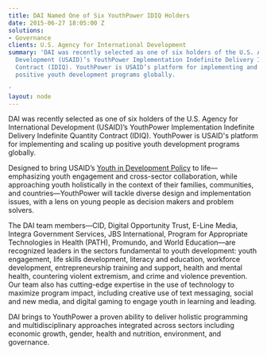 ```yaml
---
title: DAI Named One of Six YouthPower IDIQ Holders
date: 2015-06-27 18:05:00 Z
solutions:
- Governance
clients: U.S. Agency for International Development
summary: 'DAI was recently selected as one of six holders of the U.S. Agency for International
  Development (USAID)’s YouthPower Implementation Indefinite Delivery Indefinite Quantity
  Contract (IDIQ). YouthPower is USAID’s platform for implementing and scaling up
  positive youth development programs globally.

'
layout: node
---
```


DAI was recently selected as one of six holders of the U.S. Agency for International Development (USAID)’s YouthPower Implementation Indefinite Delivery Indefinite Quantity Contract (IDIQ). YouthPower is USAID's platform for implementing and scaling up positive youth development programs globally.

Designed to bring USAID’s [Youth in Development Policy](/uploads/Youth_in_Development_Policy_0.pdf) to life—emphasizing youth engagement and cross-sector collaboration, while approaching youth holistically in the context of their families, communities, and countries—YouthPower will tackle diverse design and implementation issues, with a lens on young people as decision makers and problem solvers.

The DAI team members—CID, Digital Opportunity Trust, E-Line Media, Integra Government Services, JBS International, Program for Appropriate Technologies in Health (PATH), Promundo, and World Education—are recognized leaders in the sectors fundamental to youth development: youth engagement, life skills development, literacy and education, workforce development, entrepreneurship training and support, health and mental health, countering violent extremism, and crime and violence prevention. Our team also has cutting-edge expertise in the use of technology to maximize program impact, including creative use of text messaging, social and new media, and digital gaming to engage youth in learning and leading.

DAI brings to YouthPower a proven ability to deliver holistic programming and multidisciplinary approaches integrated across sectors including economic growth, gender, health and nutrition, environment, and governance.